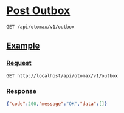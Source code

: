 # [Post Outbox]()

<!-- 
@category Internal
-->

```bash
GET /api/otomax/v1/outbox
```

## [Example]()

### [Request]()

```bash
GET http://localhost/api/otomax/v1/outbox
```

### [Response]()

```json
{"code":200,"message":"OK","data":[]}
```